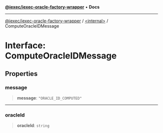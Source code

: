 [**@iexec/iexec-oracle-factory-wrapper**](../../README.md) • **Docs**

***

[@iexec/iexec-oracle-factory-wrapper](../../globals.md) / [\<internal\>](../README.md) / ComputeOracleIDMessage

# Interface: ComputeOracleIDMessage

## Properties

### message

> **message**: `"ORACLE_ID_COMPUTED"`

***

### oracleId

> **oracleId**: `string`
